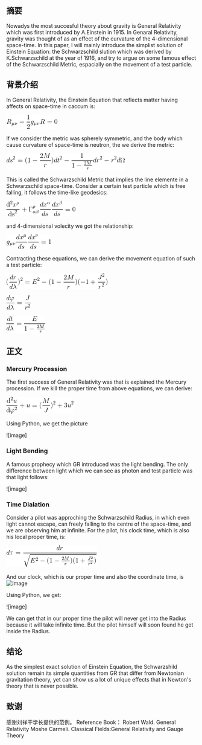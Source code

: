 ## 摘要
Nowadys the most succesful theory about gravity is General Relativity which was first introduced by A.Einstein in 1915. In Genaral 
Relativity, gravity was thought of as an effect of the curvature of the 4-dimensional space-time. In this paper, I will mainly
introduce the simplist solution of Einstein Equation: the Schwarzschild slution which was derived by K.Schwarzschild at the year 
of 1916, and try to argue on some famous effect of the Schwarzschild Metric, espacially on the movement of a test particle.

## 背景介绍
In General Relativity, the Einstein Equation that reflects matter having affects on space-time in caccum is:

![image](https://github.com/pycll/computationalphysics_N2015301020174/blob/master/Examination/Einstein_Equation.png)

If we consider the metric was spherely symmetric, and the body which cause curvature of space-time is neutron, the we derive the 
metric:

![image](https://github.com/pycll/computationalphysics_N2015301020174/blob/master/Examination/Schwarzschild_Metric.png)

This is called the Schwarzschild Metric that implies the line elemente in a Schwarzschild space-time.
Consider a certain test particle which is free falling, it follows the time-like geodesics:

![image](https://github.com/pycll/computationalphysics_N2015301020174/blob/master/Examination/Geodesic.png)

and 4-dimensional volecity we got the relationship:

![image](https://github.com/pycll/computationalphysics_N2015301020174/blob/master/Examination/Timelike_Vector.png)

Contracting these equations, we can derive the movement equation of such a test particle:

![image](https://github.com/pycll/computationalphysics_N2015301020174/blob/master/Examination/Radius.png)

![image](https://github.com/pycll/computationalphysics_N2015301020174/blob/master/Examination/Degree.png)

![image](https://github.com/pycll/computationalphysics_N2015301020174/blob/master/Examination/Coordinate_time.png)

## 正文
### Mercury Procession
The first success of General Relativity was that is explained the Mercury procession. If we kill the proper time from above 
equations, we can derive:

![image](https://github.com/pycll/computationalphysics_N2015301020174/blob/master/Examination/Mercury_Procession.png)

Using Python, we get the picture

![image]

### Light Bending
A famous prophecy which GR introduced was the light bending. The only difference between light which we can see as photon and test particle was that light follows:

![image]

### Time Dialation
Consider a pilot was approching the Schwarzschild Radius, in which even light cannot escape, can freely falling to the centre 
of the space-time, and we are observing him at infinite. For the pilot, his clock time, which is also his local proper time, 
is:

![image](https://github.com/pycll/computationalphysics_N2015301020174/blob/master/Examination/Proper_time_BH.png)

And our clock, which is our proper time and also the coordinate time, is
![image](https://github.com/pycll/computationalphysics_N2015301020174/blob/master/Examination/Coordiante_time_BH.png)

Using Python, we get:

![image]

We can get that in our proper time the pilot will never get into the Radius because it will take infinite time. But the pilot 
himself will soon found he get inside the Radius.

## 结论
As the simplest exact solution of Einstein Equation, the Schwarzshild solution remain its simple quantities from GR that differ 
from Newtonian gravitation theory, yet can show us a lot of unique effects that in Newton's theory that is never possible.

## 致谢
感谢刘祥干学长提供的范例。
Reference Book：
Robert Wald. General Relativity
Moshe Carmeli. Classical Fields:General Relativity and Gauge Theory



